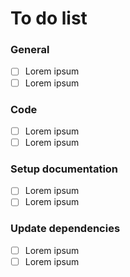 # To do list

### General

- [ ] Lorem ipsum
- [ ] Lorem ipsum

### Code

- [ ] Lorem ipsum
- [ ] Lorem ipsum

### Setup documentation

- [ ] Lorem ipsum
- [ ] Lorem ipsum

### Update dependencies

- [ ] Lorem ipsum
- [ ] Lorem ipsum